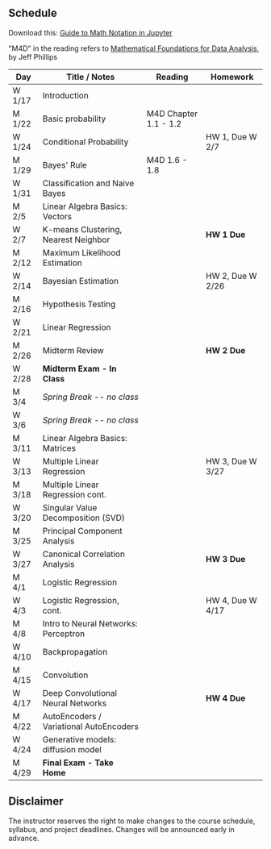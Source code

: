 ## Schedule

Download this: [Guide to Math Notation in Jupyter](examples/MathNotationGuide.ipynb)

"M4D" in the reading refers to [Mathematical Foundations for Data Analysis](http://www.cs.utah.edu/~jeffp/M4D/M4D.html), by Jeff Phillips

| Day      | Title / Notes                                                      | Reading         | Homework                                   |
|----------|--------------------------------------------------------------------|-----------------|--------------------------------------------|
| W 1/17  | Introduction           |                      |                      |
| M 1/22  | Basic probability                |  M4D Chapter 1.1 - 1.2   |                                      |
| W 1/24  | Conditional Probability |  | HW 1, Due W 2/7                            |
| M 1/29  | Bayes' Rule         |  M4D 1.6 - 1.8    |           |
| W 1/31   | Classification and Naive Bayes              |    |                                            |
| M 2/5   | Linear Algebra Basics: Vectors      |           |           |
| W 2/7   | K-means Clustering, Nearest Neighbor         |                 | **HW 1 Due**  |
| M 2/12  | Maximum Likelihood Estimation       |
| W 2/14  | Bayesian Estimation     |               | HW 2, Due W 2/26 |
| M 2/16  | Hypothesis Testing     |  |  |
| W 2/21  | Linear Regression       | |  |
| M 2/26  | Midterm Review | | **HW 2 Due** |
| W 2/28   | **Midterm Exam - In Class**  |   |    |
| M 3/4   | *Spring Break -- no class* | | |
| W 3/6   | *Spring Break -- no class* | | |
| M 3/11  | Linear Algebra Basics: Matrices |   |   | 
| W 3/13  | Multiple Linear Regression |   | HW 3, Due W 3/27 |
| M 3/18  | Multiple Linear Regression cont. |         |  |
| W 3/20  | Singular Value Decomposition (SVD) |  |   |
| M 3/25  | Principal Component Analysis|  |  |
| W 3/27  | Canonical Correlation Analysis |  | **HW 3 Due** |
| M 4/1   | Logistic Regression |  |  |
| W 4/3   | Logistic Regression, cont. |         | HW 4, Due W 4/17 |
| M 4/8  | Intro to Neural Networks: Perceptron|   |        |
| W 4/10  | Backpropagation|         |    |
| M 4/15  | Convolution |         |  |
| W 4/17  | Deep Convolutional Neural Networks |  |**HW 4 Due** |
| M 4/22  | AutoEncoders / Variational AutoEncoders |    |   |
| W 4/24  | Generative models: diffusion model |   |   |
| M 4/29   | **Final Exam - Take Home** |   |   |


## Disclaimer

The instructor reserves the right to make changes to the course schedule, syllabus, and project deadlines. Changes will be announced early in advance.
